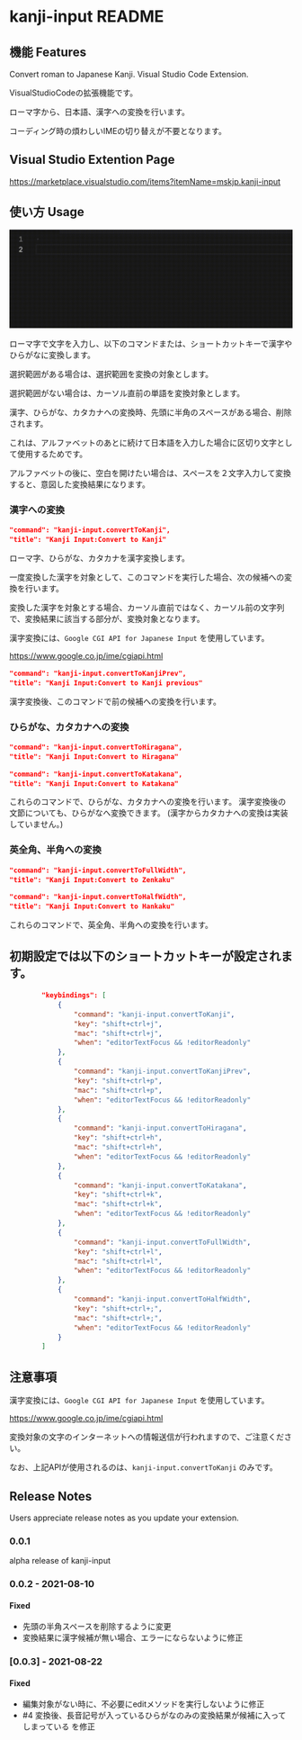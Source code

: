 # kanji-input README

## 機能 Features

Convert roman to Japanese Kanji.
Visual Studio Code Extension.

VisualStudioCodeの拡張機能です。

ローマ字から、日本語、漢字への変換を行います。

コーディング時の煩わしいIMEの切り替えが不要となります。

## Visual Studio Extention Page

https://marketplace.visualstudio.com/items?itemName=mskjp.kanji-input

## 使い方 Usage

![使い方](image/kanji-input-usage.gif "usage")

ローマ字で文字を入力し、以下のコマンドまたは、ショートカットキーで漢字やひらがなに変換します。

選択範囲がある場合は、選択範囲を変換の対象とします。

選択範囲がない場合は、カーソル直前の単語を変換対象とします。

漢字、ひらがな、カタカナへの変換時、先頭に半角のスペースがある場合、削除されます。

これは、アルファベットのあとに続けて日本語を入力した場合に区切り文字として使用するためです。

アルファベットの後に、空白を開けたい場合は、スペースを２文字入力して変換すると、意図した変換結果になります。

### 漢字への変換

```json
"command": "kanji-input.convertToKanji",
"title": "Kanji Input:Convert to Kanji"
```

ローマ字、ひらがな、カタカナを漢字変換します。

一度変換した漢字を対象として、このコマンドを実行した場合、次の候補への変換を行います。

変換した漢字を対象とする場合、カーソル直前ではなく、カーソル前の文字列で、変換結果に該当する部分が、変換対象となります。

漢字変換には、`Google CGI API for Japanese Input` を使用しています。

https://www.google.co.jp/ime/cgiapi.html

```json
"command": "kanji-input.convertToKanjiPrev",
"title": "Kanji Input:Convert to Kanji previous"
```

漢字変換後、このコマンドで前の候補への変換を行います。

### ひらがな、カタカナへの変換

```json
"command": "kanji-input.convertToHiragana",
"title": "Kanji Input:Convert to Hiragana"
```

```json
"command": "kanji-input.convertToKatakana",
"title": "Kanji Input:Convert to Katakana"
```

これらのコマンドで、ひらがな、カタカナへの変換を行います。
漢字変換後の文節についても、ひらがなへ変換できます。
(漢字からカタカナへの変換は実装していません。)

### 英全角、半角への変換

```json
"command": "kanji-input.convertToFullWidth",
"title": "Kanji Input:Convert to Zenkaku"
```

```json
"command": "kanji-input.convertToHalfWidth",
"title": "Kanji Input:Convert to Hankaku"
```

これらのコマンドで、英全角、半角への変換を行います。

## 初期設定では以下のショートカットキーが設定されます。

```json
        "keybindings": [
            {
                "command": "kanji-input.convertToKanji",
                "key": "shift+ctrl+j",
                "mac": "shift+ctrl+j",
                "when": "editorTextFocus && !editorReadonly"
            },
            {
                "command": "kanji-input.convertToKanjiPrev",
                "key": "shift+ctrl+p",
                "mac": "shift+ctrl+p",
                "when": "editorTextFocus && !editorReadonly"
            },
            {
                "command": "kanji-input.convertToHiragana",
                "key": "shift+ctrl+h",
                "mac": "shift+ctrl+h",
                "when": "editorTextFocus && !editorReadonly"
            },
            {
                "command": "kanji-input.convertToKatakana",
                "key": "shift+ctrl+k",
                "mac": "shift+ctrl+k",
                "when": "editorTextFocus && !editorReadonly"
            },
            {
                "command": "kanji-input.convertToFullWidth",
                "key": "shift+ctrl+l",
                "mac": "shift+ctrl+l",
                "when": "editorTextFocus && !editorReadonly"
            },
            {
                "command": "kanji-input.convertToHalfWidth",
                "key": "shift+ctrl+;",
                "mac": "shift+ctrl+;",
                "when": "editorTextFocus && !editorReadonly"
            }
        ]
```

## 注意事項

漢字変換には、`Google CGI API for Japanese Input` を使用しています。

https://www.google.co.jp/ime/cgiapi.html

変換対象の文字のインターネットへの情報送信が行われますので、ご注意ください。

なお、上記APIが使用されるのは、`kanji-input.convertToKanji` のみです。

## Release Notes

Users appreciate release notes as you update your extension.

### 0.0.1

alpha release of kanji-input

### 0.0.2 - 2021-08-10

#### Fixed

- 先頭の半角スペースを削除するように変更
- 変換結果に漢字候補が無い場合、エラーにならないように修正

### [0.0.3] - 2021-08-22

#### Fixed

- 編集対象がない時に、不必要にeditメソッドを実行しないように修正
- #4 変換後、長音記号が入っているひらがなのみの変換結果が候補に入ってしまっている を修正
